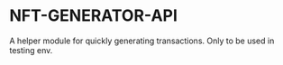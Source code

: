 # NFT-GENERATOR-API


A helper module for quickly generating transactions. Only to be used in testing env.

